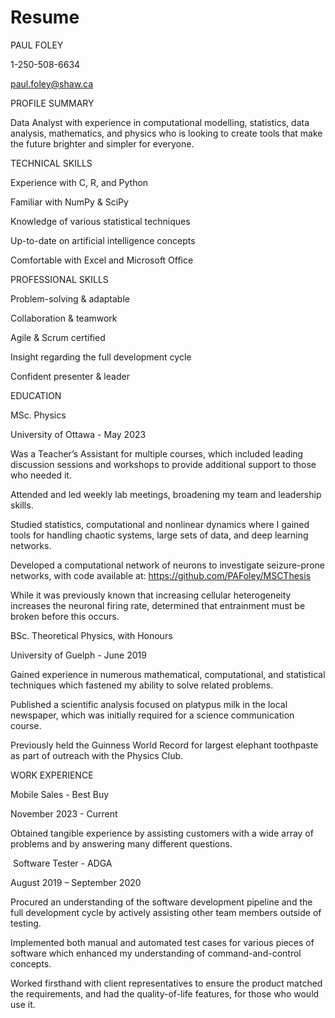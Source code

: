 # Resume

PAUL FOLEY

1-250-508-6634

paul.foley@shaw.ca

PROFILE SUMMARY

Data Analyst with experience in computational modelling, statistics, data analysis, mathematics, and physics who is looking to create tools that make the future brighter and simpler for everyone.


TECHNICAL SKILLS

Experience with C, R, and Python

Familiar with NumPy & SciPy

Knowledge of various statistical techniques

Up-to-date on artificial intelligence concepts

Comfortable with Excel and Microsoft Office


PROFESSIONAL SKILLS

Problem-solving & adaptable

Collaboration & teamwork

Agile & Scrum certified

Insight regarding the full development cycle

Confident presenter & leader


EDUCATION

MSc. Physics

University of Ottawa - May 2023

Was a Teacher’s Assistant for multiple courses, which included leading discussion sessions and workshops to provide additional support to those who needed it.

Attended and led weekly lab meetings, broadening my team and leadership skills.

Studied statistics, computational and nonlinear dynamics where I gained tools for handling chaotic systems, large sets of data, and deep learning networks.

Developed a computational network of neurons to investigate seizure-prone networks, with code available at: https://github.com/PAFoley/MSCThesis

While it was previously known that increasing cellular heterogeneity increases the neuronal firing rate, determined that entrainment must be broken before this occurs.



BSc. Theoretical Physics, with Honours

University of Guelph - June 2019

Gained experience in numerous mathematical, computational, and statistical techniques which fastened my ability to solve related problems.

Published a scientific analysis focused on platypus milk in the local newspaper, which was initially required for a science communication course.

Previously held the Guinness World Record for largest elephant toothpaste as part of outreach with the Physics Club.




WORK EXPERIENCE

Mobile Sales - Best Buy

November 2023 - Current

Obtained tangible experience by assisting customers with a wide array of problems and by answering many different questions.

​​​​​​​
Software Tester - ADGA

August 2019 – September 2020

Procured an understanding of the software development pipeline and the full development cycle by actively assisting other team members outside of testing.

Implemented both manual and automated test cases for various pieces of software which enhanced my understanding of command-and-control concepts.

Worked firsthand with client representatives to ensure the product matched the requirements, and had the quality-of-life features, for those who would use it.
